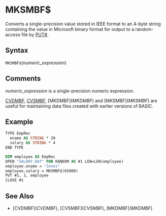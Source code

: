 # MKSMBF$

Converts a single-precision value stored in IEEE format to an 4-byte string containing the value in Microsoft binary format for output to a random-access file by [PUT#](PUT-FILE).

## Syntax

`MKSMBF$`(*numeric_expression*)

## Comments

*numeric_expression* is a single-precision numeric expression.

[CVDMBF](CVDMBF), [CVSMBF](CVSMBF), [MKDMBF$](MKDMBF$) and [MKSMBF$](MKSMBF$) are useful for maintaining data files created with earlier versions of BASIC.

## Example

```vb
TYPE EmpRec 
  ename AS STRING * 20
  salary AS STRING * 4
END TYPE

DIM employee AS EmpRec
OPEN "SALARY.DAT" FOR RANDOM AS #1 LEN=LEN(employee)
employee.ename = "Jones"
employee.salary = MKSMBF$(65000)
PUT #1, 1, employee
CLOSE #1
```

## See Also

- [CVDMBF$](CVDMBF$), [CVSMBF$](CVSMBF$), [MKDMBF$](MKDMBF$)
